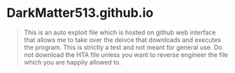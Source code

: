 # DarkMatter513.github.io
> This is an auto exploit file which is hosted on github web interface that allows me to take over the deivce that downloads and executes the program.
  This is strictly a test and not meant for general use. Do not download the HTA file unless you want to reverse engineer the file which you are happliy 
  allowed to.
